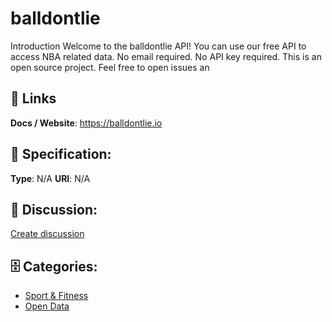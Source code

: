 # balldontlie


Introduction Welcome to the balldontlie API! You can use our free API to access NBA related data.  No email required.  No API key required. This is an open source project. Feel free to open issues an

##  🔗 Links
**Docs / Website**: https://balldontlie.io

## 🧬 Specification:
**Type**: N/A
**URI**: N/A

## 💬 Discussion:
[Create discussion](https://github.com/apis-list/apis-list/discussions/new)

## 🗄️ Categories:
- [Sport & Fitness](https://github.com/apis-list/apis-list#sport-and-fitness)
- [Open Data](https://github.com/apis-list/apis-list#open-data)







